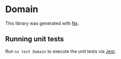 # Domain

This library was generated with [Nx](https://nx.dev).

## Running unit tests

Run `nx test Domain` to execute the unit tests via [Jest](https://jestjs.io).
